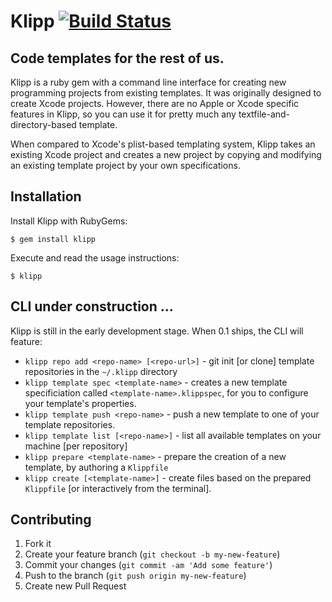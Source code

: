 # Klipp [![Build Status](https://travis-ci.org/epologee/klipp.png)](https://travis-ci.org/epologee/klipp)
## Code templates for the rest of us.

Klipp is a ruby gem with a command line interface for creating new programming projects from existing templates. It was originally designed to create Xcode projects. However, there are no Apple or Xcode specific features in Klipp, so you can use it for pretty much any textfile-and-directory-based template.

When compared to Xcode's plist-based templating system, Klipp takes an existing Xcode project and creates a new project by copying and modifying an existing template project by your own specifications.

## Installation

Install Klipp with RubyGems:

    $ gem install klipp

Execute and read the usage instructions:

    $ klipp

## CLI under construction ...

Klipp is still in the early development stage. When 0.1 ships, the CLI will feature:

* `klipp repo add <repo-name> [<repo-url>]` - git init [or clone] template repositories in the `~/.klipp` directory
* `klipp template spec <template-name>` - creates a new template specificiation called `<template-name>.klippspec`, for you to configure your template's properties.
* `klipp template push <repo-name>` - push a new template to one of your template repositories.
* `klipp template list [<repo-name>]` - list all available templates on your machine [per repository]
* `klipp prepare <template-name>` - prepare the creation of a new template, by authoring a `Klippfile`
* `klipp create [<template-name>]` - create files based on the prepared `Klippfile` [or interactively from the terminal].

## Contributing

1. Fork it
2. Create your feature branch (`git checkout -b my-new-feature`)
3. Commit your changes (`git commit -am 'Add some feature'`)
4. Push to the branch (`git push origin my-new-feature`)
5. Create new Pull Request
